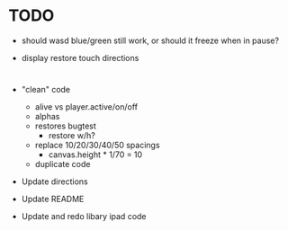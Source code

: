 # TODO

- should wasd blue/green still work, or should it freeze when in pause?

- display restore touch directions


# 

- "clean" code
    - alive vs player.active/on/off
    - alphas
    - restores bugtest
        - restore w/h?
    - replace 10/20/30/40/50 spacings
        - canvas.height * 1/70 = 10
    - duplicate code

- Update directions
- Update README

- Update and redo libary ipad code